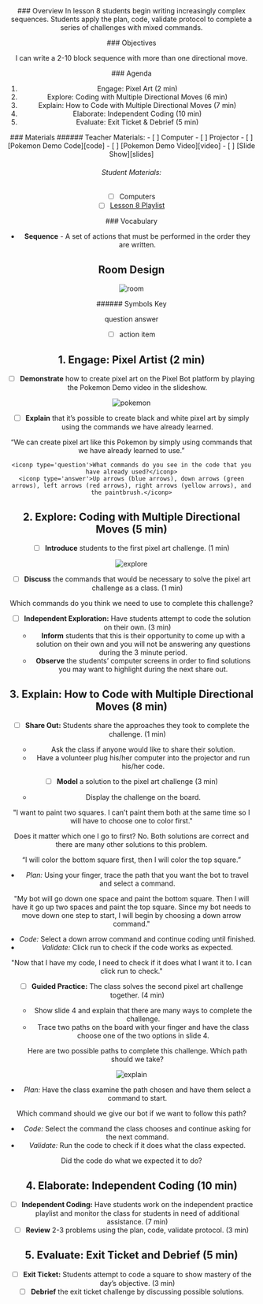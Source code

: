 <header class='header' title='Pixel Artists' subtitle='Lesson 08'/>

<notable>
<iconp src='/icons/activity.png'>### Overview</iconp>
In lesson 8 students begin writing increasingly complex sequences. Students apply the plan, code, validate protocol to complete a series of challenges with mixed commands.


<iconp src='/icons/objectives.png'>### Objectives</iconp>

I can write a 2-10 block sequence with more than one directional move.

<iconp src='/icons/agenda.png'>### Agenda</iconp>

1. Engage: Pixel Art (2 min)
1. Explore: Coding with Multiple Directional Moves (6 min)
1. Explain:  How to Code with Multiple Directional Moves (7 min)
1. Elaborate: Independent Coding (10 min)
1. Evaluate: Exit Ticket & Debrief (5 min)

<note>
<iconp src='/icons/materials.png'>### Materials</iconp>
###### Teacher Materials:
- [ ] Computer
- [ ] Projector
- [ ] [Pokemon Demo Code][code]
- [ ] [Pokemon Demo Video][video]
- [ ] [Slide Show][slides]

###### Student Materials:
- [ ] Computers
- [ ] [Lesson 8 Playlist][playlist]

<iconp src='/icons/vocab.png'>### Vocabulary</iconp>

- **Sequence** - A set of actions that must be performed in the order they are written.

</note>

<pagebreak/>

## Room Design

![room](./images/layout-computer.png)

<note borderLeft='2px solid green' mt='2em'>
###### Symbols Key

<iconp ml='1.65em' type='question'>question</iconp>
<iconp ml='1.65em' type='answer'>answer</iconp>
- [ ] action item
</note>

<pagebreak/>

## 1. Engage: Pixel Artist (2 min)

- [ ] **Demonstrate** how to create pixel art on the Pixel Bot platform by playing the Pokemon Demo video in the slideshow.

![pokemon](./images/pokemon-code.png)


- [ ] **Explain** that it’s possible to create black and white pixel art by simply using the commands we have already learned.

“We can create pixel art like this Pokemon by simply using commands that we have already learned to use.”

	<iconp type='question'>What commands do you see in the code that you have already used?</iconp>
	<iconp type='answer'>Up arrows (blue arrows), down arrows (green arrows), left arrows (red arrows), right arrows (yellow arrows), and the paintbrush.</iconp>


## 2. Explore: Coding with Multiple Directional Moves (5 min)

- [ ] **Introduce** students to the first pixel art challenge. (1 min)

![explore](./images/explore-challenge.png)


- [ ] **Discuss** the commands that would be necessary to solve the pixel art challenge as a class. (1 min)

<iconp type='question'>Which commands do you think we need to use to complete this challenge?</iconp>

- [ ] **Independent Exploration:** Have students attempt to code the solution on their own. (3 min)
	- **Inform** students that this is their opportunity to come up with a solution on their own and you will not be answering any questions during the 3 minute period.
	- **Observe** the students’ computer screens in order to find solutions you may want to highlight during the next share out.

## 3. Explain: How to Code with Multiple Directional Moves (8 min)

- [ ] **Share Out:** Students share the approaches they took to complete the challenge. (1 min)
	- Ask the class if anyone would like to share their solution.
	- Have a volunteer plug his/her computer into the projector and run his/her code.

- [ ] **Model** a solution to the pixel art challenge (3 min)
	- Display the challenge on the board.

"I want to paint two squares. I can’t paint them both at the same time so I will have to choose one to color first."

<iconp type='question'>Does it matter which one I go to first?</iconp>
<iconp type='answer'>No. Both solutions are correct and there are many other solutions to this problem.
</iconp>

“I will color the bottom square first, then I will color the top square.”

- *Plan:* Using your finger, trace the path that you want the bot to travel and select a command.

"My bot will go down one space and paint the bottom square. Then I will have it go up two spaces and paint the top square. Since my bot needs to move down one step to start, I will begin by choosing a down arrow command."

- *Code:*  Select a down arrow command and continue coding until finished.
- *Validate:* Click run to check if the code works as expected.

"Now that I have my code, I need to check if it does what I want it to. I can click run to check."

- [ ] **Guided Practice:** The class solves the second pixel art challenge together. (4 min)
	- Show slide 4 and explain that there are many ways to complete the challenge.
	- Trace two paths on the board with your finger and have the class choose one of the two options in slide 4.

	<iconp type='question'>Here are two possible paths to complete this challenge. Which path should we take?</iconp>

![explain](./images/explain-challenge.png)

- *Plan:* Have the class examine the path chosen and have them select a command to start.

<iconp type='question'>Which command should we give our bot if we want to follow this path?</iconp>

- *Code:* Select the command the class chooses and continue asking for the next command.
- *Validate:* Run the code to check if it does what the class expected.

<iconp type='question'>Did the code do what we expected it to do?
</iconp>

## 4. Elaborate: Independent Coding (10 min)
- [ ] **Independent Coding:** Have students work on the independent practice playlist and monitor the class for students in need of additional assistance. (7 min)
- [ ] **Review** 2-3 problems using the plan, code, validate protocol. (3 min)

## 5. Evaluate: Exit Ticket and Debrief (5 min)
- [ ] **Exit Ticket:** Students attempt to code a square to show mastery of the day’s objective. (3 min)
- [ ] **Debrief** the exit ticket challenge by discussing possible solutions.

</notable>

[slides]: https://docs.google.com/presentation/d/1qeIizOTAOSBPyBPTeQLBLGN9-gFB_DagHLUC7EVrgvw/edit#slide=id.p
[code]: https://www.pixelbots.io/JQLWZ
[video]: https://drive.google.com/file/d/0B48_2vIyABioMy10Rm1BX0FGS00/view
[playlist]: https://www.pixelbots.io/V1NO2
